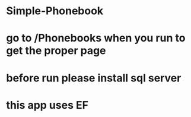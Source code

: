# Simple-Phonebook
# go to /Phonebooks when you run to get the proper page
# 
# before run please install sql server
# this app uses EF
 
